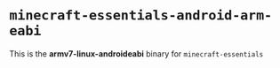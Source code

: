 # `minecraft-essentials-android-arm-eabi`

This is the **armv7-linux-androideabi** binary for `minecraft-essentials`
